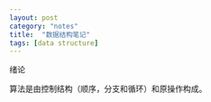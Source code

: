 ```yaml
---
layout: post
category: "notes"
title:  "数据结构笔记"
tags: [data structure]
---
```




绪论

算法是由控制结构（顺序，分支和循环）和原操作构成。